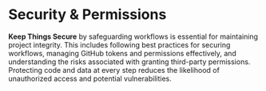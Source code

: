 # Security & Permissions

**Keep Things Secure** by safeguarding workflows is essential for maintaining project integrity. This includes following best practices for securing workflows, managing GitHub tokens and permissions effectively, and understanding the risks associated with granting third-party permissions. Protecting code and data at every step reduces the likelihood of unauthorized access and potential vulnerabilities.
